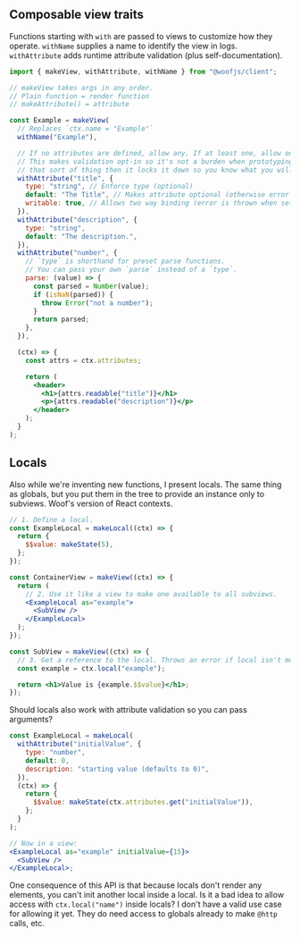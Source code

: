 ## Composable view traits

Functions starting with `with` are passed to views to customize how they operate. `withName` supplies a name to identify the view in logs. `withAttribute` adds runtime attribute validation (plus self-documentation).

```jsx
import { makeView, withAttribute, withName } from "@woofjs/client";

// makeView takes args in any order.
// Plain function = render function
// makeAttribute() = attribute

const Example = makeView(
  // Replaces `ctx.name = "Example"`
  withName("Example"),

  // If no attributes are defined, allow any. If at least one, allow only defined attributes.
  // This makes validation opt-in so it's not a burden when prototyping, but when you care about
  // that sort of thing then it locks it down so you know what you will get.
  withAttribute("title", {
    type: "string", // Enforce type (optional)
    default: "The Title", // Makes attribute optional (otherwise error is thrown if not passed)
    writable: true, // Allows two way binding (error is thrown when setting if writable: false)
  }),
  withAttribute("description", {
    type: "string",
    default: "The description.",
  }),
  withAttribute("number", {
    // `type` is shorthand for preset parse functions.
    // You can pass your own `parse` instead of a `type`.
    parse: (value) => {
      const parsed = Number(value);
      if (isNaN(parsed)) {
        throw Error("not a number");
      }
      return parsed;
    },
  }),

  (ctx) => {
    const attrs = ctx.attributes;

    return (
      <header>
        <h1>{attrs.readable("title")}</h1>
        <p>{attrs.readable("description")}</p>
      </header>
    );
  }
);
```

## Locals

Also while we're inventing new functions, I present locals. The same thing as globals, but you put them in the tree to provide an instance only to subviews. Woof's version of React contexts.

```jsx
// 1. Define a local.
const ExampleLocal = makeLocal((ctx) => {
  return {
    $$value: makeState(5),
  };
});

const ContainerView = makeView((ctx) => {
  return (
    // 2. Use it like a view to make one available to all subviews.
    <ExampleLocal as="example">
      <SubView />
    </ExampleLocal>
  );
});

const SubView = makeView((ctx) => {
  // 3. Get a reference to the local. Throws an error if local isn't mounted upview.
  const example = ctx.local("example");

  return <h1>Value is {example.$$value}</h1>;
});
```

Should locals also work with attribute validation so you can pass arguments?

```jsx
const ExampleLocal = makeLocal(
  withAttribute("initialValue", {
    type: "number",
    default: 0,
    description: "starting value (defaults to 0)",
  }),
  (ctx) => {
    return {
      $$value: makeState(ctx.attributes.get("initialValue")),
    };
  }
);

// Now in a view:
<ExampleLocal as="example" initialValue={15}>
  <SubView />
</ExampleLocal>;
```

One consequence of this API is that because locals don't render any elements, you can't init another local inside a local. Is it a bad idea to allow access with `ctx.local("name")` inside locals? I don't have a valid use case for allowing it yet. They do need access to globals already to make `@http` calls, etc.
